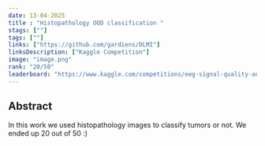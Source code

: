 ```yaml
---
date: 13-04-2025
title : "Histopathology OOD classification "
stags: [""]
tags: [""]
links: ["https://github.com/gardiens/DLMI"]
linksDescription: ["Kaggle Competition"]
image: "image.png"
rank: "20/50"
leaderboard: "https://www.kaggle.com/competitions/eeg-signal-quality-analysis-by-beacon-biosignals/leaderboard"
---
```


## Abstract

In this work we  used histopathology images to classify tumors or not.
We ended up 20 out of 50 :) 